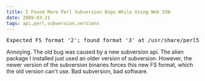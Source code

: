 ```yaml
---
title: I Found More Perl Subversion Bugs While Using Web SVN
date: 2009-03-21
tags: api,perl,subversion,versions
---
```

<pre class="sh_perl">
Expected FS format '2'; found format '3' at /usr/share/perl5/SVN/Web.pm line 145
</pre>

Annoying. The old bug was caused by a new subversion api. The alien package I installed just used an older version of subversion. However, the newer version of the subversion binaries forces this new FS format, which the old version can't use. Bad subversion, bad software.


